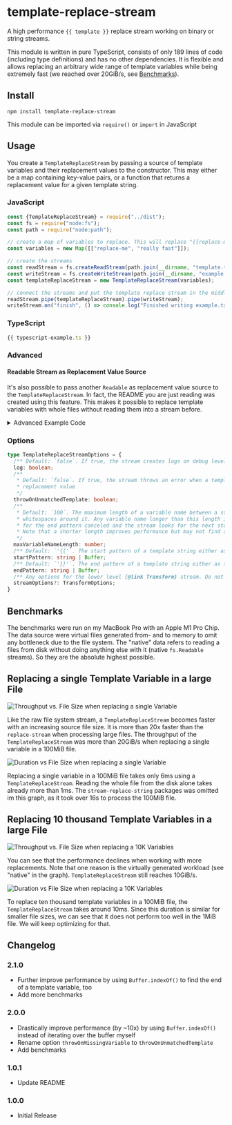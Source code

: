 # template-replace-stream

A high performance `{{ template }}` replace stream working on binary or string streams.

This module is written in pure TypeScript, consists of only 189 lines of code (including type definitions) and has no other dependencies. It is flexible and allows replacing an arbitrary wide range of template variables while being extremely fast (we reached over 20GiB/s, see [Benchmarks](#benchmarks)).

## Install

`npm install template-replace-stream`

This module can be imported via `require()` or `import` in JavaScript

## Usage

You create a `TemplateReplaceStream` by passing a source of template variables and their replacement values to the constructor. This may either be a map containing key-value pairs, or a function that returns a replacement value for a given template string.

### JavaScript

```js
const {TemplateReplaceStream} = require("../dist");
const fs = require("node:fs");
const path = require("node:path");

// create a map of variables to replace. This will replace "{{replace-me}}" with "really fast"
const variables = new Map([["replace-me", "really fast"]]);

// create the streams
const readStream = fs.createReadStream(path.join(__dirname, "template.txt"));
const writeStream = fs.createWriteStream(path.join(__dirname, "example.txt"));
const templateReplaceStream = new TemplateReplaceStream(variables);

// connect the streams and put the template replace stream in the middle
readStream.pipe(templateReplaceStream).pipe(writeStream);
writeStream.on("finish", () => console.log("Finished writing example.txt"));
```

### TypeScript

```ts
{{ typescript-example.ts }}
```

### Advanced

#### Readable Stream as Replacement Value Source
It's also possible to pass another `Readable` as replacement value source to the `TemplateReplaceStream`. In fact, the README you are just reading was created using this feature. This makes it possible to replace template variables with whole files without reading them into a stream before.

<details>
<summary>Advanced Example Code</summary>

```ts
{{ create-readme.ts }}
```
</details>

### Options

```ts
type TemplateReplaceStreamOptions = {
  /** Default: `false`. If true, the stream creates logs on debug level */
  log: boolean;
  /**
   * Default: `false`. If true, the stream throws an error when a template variable has no
   * replacement value
   */
  throwOnUnmatchedTemplate: boolean;
  /**
   * Default: `100`. The maximum length of a variable name between a start and end pattern including
   * whitespaces around it. Any variable name longer than this length is ignored, i.e. the search
   * for the end pattern canceled and the stream looks for the next start pattern.
   * Note that a shorter length improves performance but may not find all variables.
   */
  maxVariableNameLength: number;
  /** Default: `'{{'`. The start pattern of a template string either as string or buffer */
  startPattern: string | Buffer;
  /** Default: `'}}'`. The end pattern of a template string either as string or buffer */
  endPattern: string | Buffer;
  /** Any options for the lower level {@link Transform} stream. Do not replace transform or flush */
  streamOptions?: TransformOptions;
}
```

## Benchmarks

The benchmarks were run on my MacBook Pro with an Apple M1 Pro Chip. The data source were virtual files generated from- and to memory to omit any bottleneck due to the file system. The "native" data refers to reading a files from disk without doing anything else with it (native `fs.Readable` streams). So they are the absolute highest possible.

## Replacing a single Template Variable in a large File

![Throughput vs. File Size when replacing a single Variable](benchmarks/plots/throughput-vs-data-size-with-one-replacement.png)

Like the raw file system stream, a `TemplateReplaceStream` becomes faster with an increasing source file size. It is more than 20x faster than the `replace-stream` when processing large files. The throughput of the `TemplateReplaceStream` was more than 20GiB/s when replacing a single variable in a 100MiB file.

![Duration vs File Size when replacing a single Variable](benchmarks/plots/size-vs-duration-with-one-replacement.png)

Replacing a single variable in a 100MiB file takes only 6ms using a `TemplateReplaceStream`. Reading the whole file from the disk alone takes already more than 1ms. The `stream-replace-string` packages was omitted im this graph, as it took over 16s to process the 100MiB file.

## Replacing 10 thousand Template Variables in a large File

![Throughput vs. File Size when replacing a 10K Variables](benchmarks/plots/throughput-vs-data-size-with-10k-replacement.png)

You can see that the performance declines when working with more replacements. Note that one reason is the virtually generated workload (see "native" in the graph). `TemplateReplaceStream` still reaches 10GiB/s.

![Duration vs File Size when replacing a 10K Variables](benchmarks/plots/size-vs-duration-with-10k-replacement.png)

To replace ten thousand template variables in a 100MiB file, the `TemplateReplaceStream` takes around 10ms. Since this duration is similar for smaller file sizes, we can see that it does not perform too well in the 1MiB file. We will keep optimizing for that.

## Changelog

### 2.1.0
- Further improve performance by using `Buffer.indexOf()` to find the end of a template variable, too
- Add more benchmarks

### 2.0.0
- Drastically improve performance (by ~10x) by using `Buffer.indexOf()` instead of iterating over the buffer myself
- Rename option `throwOnMissingVariable` to `throwOnUnmatchedTemplate`
- Add benchmarks

### 1.0.1
- Update README

### 1.0.0
- Initial Release
